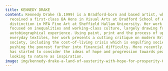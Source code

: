 ```yaml
---
title: KENNEDY DRAKE
content: Kennedy Drake (b.1999) is a Bradford-born and based artist, who
  received a first-class BA Hons in Visual Arts at Bradford School of Art and a
  distinction in MFA Fine Art at Sheffield Hallam University. Her work is
  focused on inequalities and working-class culture, largely drawing from
  autobiographical experience. Using paint, print and the process of upcycled
  everyday textiles, her work presents a cutting critique on modern British
  society, including the cost-of-living crisis which is engulfing society and
  pushing the poorest further into financial difficulty. More recently, Drake
  has started to consider the ideas of hope and progression towards peace,
  looking to nature as inspiration.
image: img/kennedy-drake-a-land-of-austerity-with-hope-for-prosperity-01.jpg
---
```

